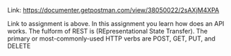 Link: https://documenter.getpostman.com/view/38050022/2sAXjM4XPA

Link to assignment is above. In this assignment you learn how does an API works. The fulform of REST is (REpresentational State Transfer). The primary or most-commonly-used HTTP verbs are POST, GET, PUT, and DELETE
